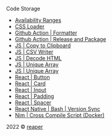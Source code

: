 Code Storage

- [Availability Ranges](/availability-ranges)
- [CSS Loader](/css-loader)
- [Github Action | Formatter](/github-action-formatter)
- [Github Action | Release and Package](/github-action-release-and-packager)
- [JS | Copy to Clipboard](/javascript-copy-to-clipboard)
- [JS | CSV Writer](/javascript-csv-writer)
- [JS | Decode HTML](/javascript-decode-html)
- [JS | Unique Array](/javascript-unique-array-using-sets)
- [JS | Unique Array](/javascript-unique-array-using-sets)
- [React | Button](/react-component-button)
- [React | Card](/react-component-card)
- [React | Input](/react-component-input)
- [React | Padding](/react-component-padding)
- [React | Spacer](/react-component-spacer)
- [React Native | Bash | Version Sync](/react-native-bash-script-version-sync)
- [Nim | Cross Compile Script (Docker)](/nim-cross-compile)

2022 &copy; [reaper](https://reaper.im)
